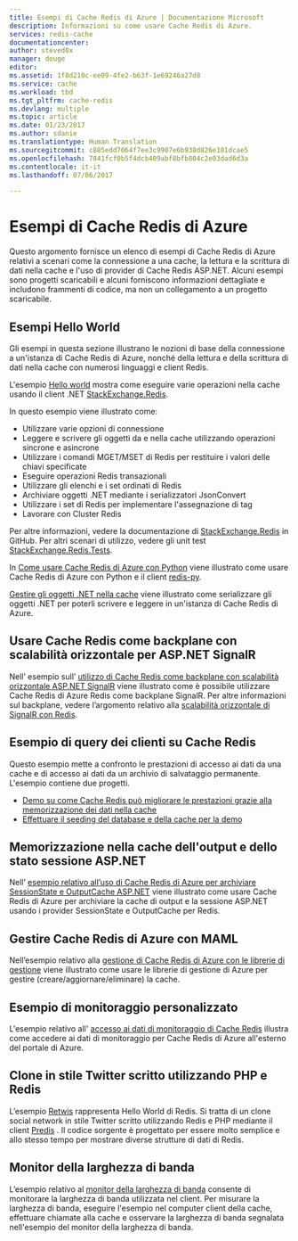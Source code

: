 ```yaml
---
title: Esempi di Cache Redis di Azure | Documentazione Microsoft
description: Informazioni su come usare Cache Redis di Azure.
services: redis-cache
documentationcenter: 
author: steved0x
manager: douge
editor: 
ms.assetid: 1f8d210c-ee09-4fe2-b63f-1e69246a27d8
ms.service: cache
ms.workload: tbd
ms.tgt_pltfrm: cache-redis
ms.devlang: multiple
ms.topic: article
ms.date: 01/23/2017
ms.author: sdanie
ms.translationtype: Human Translation
ms.sourcegitcommit: c885edd7064f7ee3c9907e6b938d826e181dcae5
ms.openlocfilehash: 7841fcf0b5f4dcb409abf8bfb804c2e03dad6d3a
ms.contentlocale: it-it
ms.lasthandoff: 07/06/2017

---
```

# <a name="azure-redis-cache-samples"></a>Esempi di Cache Redis di Azure
Questo argomento fornisce un elenco di esempi di Cache Redis di Azure relativi a scenari come la connessione a una cache, la lettura e la scrittura di dati nella cache e l'uso di provider di Cache Redis ASP.NET. Alcuni esempi sono progetti scaricabili e alcuni forniscono informazioni dettagliate e includono frammenti di codice, ma non un collegamento a un progetto scaricabile.

## <a name="hello-world-samples"></a>Esempi Hello World
Gli esempi in questa sezione illustrano le nozioni di base della connessione a un'istanza di Cache Redis di Azure, nonché della lettura e della scrittura di dati nella cache con numerosi linguaggi e client Redis.

L'esempio [Hello world](https://github.com/rustd/RedisSamples/tree/master/HelloWorld) mostra come eseguire varie operazioni nella cache usando il client .NET [StackExchange.Redis](https://github.com/StackExchange/StackExchange.Redis).

In questo esempio viene illustrato come:

* Utilizzare varie opzioni di connessione
* Leggere e scrivere gli oggetti da e nella cache utilizzando operazioni sincrone e asincrone
* Utilizzare i comandi MGET/MSET di Redis per restituire i valori delle chiavi specificate
* Eseguire operazioni Redis transazionali
* Utilizzare gli elenchi e i set ordinati di Redis
* Archiviare oggetti .NET mediante i serializzatori JsonConvert
* Utilizzare i set di Redis per implementare l'assegnazione di tag
* Lavorare con Cluster Redis

Per altre informazioni, vedere la documentazione di [StackExchange.Redis](https://github.com/StackExchange/StackExchange.Redis) in GitHub. Per altri scenari di utilizzo, vedere gli unit test [StackExchange.Redis.Tests](https://github.com/StackExchange/StackExchange.Redis/tree/master/StackExchange.Redis.Tests).

In [Come usare Cache Redis di Azure con Python](cache-python-get-started.md) viene illustrato come usare Cache Redis di Azure con Python e il client [redis-py](https://github.com/andymccurdy/redis-py).

[Gestire gli oggetti .NET nella cache](cache-dotnet-how-to-use-azure-redis-cache.md#work-with-net-objects-in-the-cache) viene illustrato come serializzare gli oggetti .NET per poterli scrivere e leggere in un'istanza di Cache Redis di Azure. 

## <a name="use-redis-cache-as-a-scale-out-backplane-for-aspnet-signalr"></a>Usare Cache Redis come backplane con scalabilità orizzontale per ASP.NET SignalR
Nell’ esempio sull’ [utilizzo di Cache Redis come backplane con scalabilità orizzontale ASP.NET SignalR](https://github.com/rustd/RedisSamples/tree/master/RedisAsSignalRBackplane) viene illustrato come è possibile utilizzare Cache Redis di Azure Redis come backplane SignalR. Per altre informazioni sul backplane, vedere l’argomento relativo alla [scalabilità orizzontale di SignalR con Redis](http://www.asp.net/signalr/overview/performance/scaleout-with-redis).

## <a name="redis-cache-customer-query-sample"></a>Esempio di query dei clienti su Cache Redis
Questo esempio mette a confronto le prestazioni di accesso ai dati da una cache e di accesso ai dati da un archivio di salvataggio permanente. L'esempio contiene due progetti.

* [Demo su come Cache Redis può migliorare le prestazioni grazie alla memorizzazione dei dati nella cache](https://github.com/rustd/RedisSamples/tree/master/RedisCacheCustomerQuerySample)
* [Effettuare il seeding del database e della cache per la demo](https://github.com/rustd/RedisSamples/tree/master/SeedCacheForCustomerQuerySample)

## <a name="aspnet-session-state-and-output-caching"></a>Memorizzazione nella cache dell'output e dello stato sessione ASP.NET
Nell’ [esempio relativo all’uso di Cache Redis di Azure per archiviare SessionState e OutputCache  ASP.NET](https://github.com/rustd/RedisSamples/tree/master/SessionState_OutputCaching) viene illustrato come usare Cache Redis di Azure per archiviare la cache di output e la sessione ASP.NET usando i provider SessionState e OutputCache per Redis.

## <a name="manage-azure-redis-cache-with-maml"></a>Gestire Cache Redis di Azure con MAML
Nell’esempio relativo alla [gestione di Cache Redis di Azure con le librerie di gestione](https://github.com/rustd/RedisSamples/tree/master/ManageCacheUsingMAML) viene illustrato come usare le librerie di gestione di Azure per gestire (creare/aggiornare/eliminare) la cache. 

## <a name="custom-monitoring-sample"></a>Esempio di monitoraggio personalizzato
L'esempio relativo all' [accesso ai dati di monitoraggio di Cache Redis](https://github.com/rustd/RedisSamples/tree/master/CustomMonitoring) illustra come accedere ai dati di monitoraggio per Cache Redis di Azure all'esterno del portale di Azure.

## <a name="a-twitter-style-clone-written-using-php-and-redis"></a>Clone in stile Twitter scritto utilizzando PHP e Redis
L’esempio [Retwis](https://github.com/SyntaxC4-MSFT/retwis) rappresenta Hello World di Redis. Si tratta di un clone social network in stile Twitter scritto utilizzando Redis e PHP mediante il client [Predis](https://github.com/nrk/predis) . Il codice sorgente è progettato per essere molto semplice e allo stesso tempo per mostrare diverse strutture di dati di Redis.

## <a name="bandwidth-monitor"></a>Monitor della larghezza di banda
L’esempio relativo al [monitor della larghezza di banda](https://github.com/JonCole/SampleCode/tree/master/BandWidthMonitor) consente di monitorare la larghezza di banda utilizzata nel client. Per misurare la larghezza di banda, eseguire l'esempio nel computer client della cache, effettuare chiamate alla cache e osservare la larghezza di banda segnalata nell'esempio del monitor della larghezza di banda.


